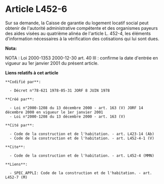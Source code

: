 # Article L452-6

Sur sa demande, la Caisse de garantie du logement locatif social peut obtenir de l'autorité administrative compétente et des
organismes payeurs des aides visées au quatrième alinéa de l'article L. 452-4, les éléments d'information nécessaires à la
vérification des cotisations qui lui sont dues.

**Nota:**

NOTA : Loi 2000-1353 2000-12-30 art. 40 III : confirme la date d'entrée en vigueur au 1er janvier 2001 du présent article.

**Liens relatifs à cet article**

	**Codifié par**:

	  - Décret n°78-621 1978-05-31 JORF 8 JUIN 1978

	**Créé par**:

	  - Loi n°2000-1208 du 13 décembre 2000 - art. 163 (V) JORF 14 décembre 2000 en vigueur le 1er janvier 2001
	  - Loi n°2000-1208 du 13 décembre 2000 - art. 163 (V)

	**Cité par**:

	  - Code de la construction et de l'habitation. - art. L423-14 (Ab)
	  - Code de la construction et de l'habitation. - art. L452-4-1 (V)

	**Cite**:

	  - Code de la construction et de l'habitation. - art. L452-4 (MMN)

	**Liens**:

	  - SPEC_APPLI: Code de la construction et de l'habitation. - art. L452-7 (M)
